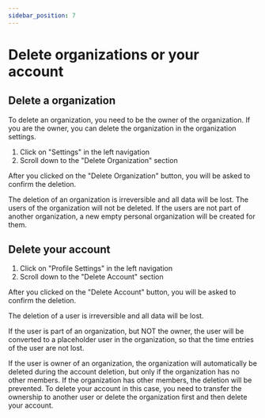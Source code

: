 ```yaml
---
sidebar_position: 7
---
```


# Delete organizations or your account

## Delete a organization

To delete an organization, you need to be the owner of the organization.
If you are the owner, you can delete the organization in the organization settings.

1. Click on "Settings" in the left navigation
2. Scroll down to the "Delete Organization" section

After you clicked on the "Delete Organization" button, you will be asked to confirm the deletion.

The deletion of an organization is irreversible and all data will be lost.
The users of the organization will not be deleted.
If the users are not part of another organization, a new empty personal organization will be created for them.

## Delete your account

1. Click on "Profile Settings" in the left navigation
2. Scroll down to the "Delete Account" section

After you clicked on the "Delete Account" button, you will be asked to confirm the deletion.

The deletion of a user is irreversible and all data will be lost.

If the user is part of an organization, but NOT the owner, the user will be converted to a placeholder user in the organization, so that the time entries of the user are not lost.

If the user is owner of an organization, the organization will automatically be deleted during the account deletion, but only if the organization has no other members.
If the organization has other members, the deletion will be prevented. To delete your account in this case, you need to transfer the ownership to another user or delete the organization first and then delete your account.
